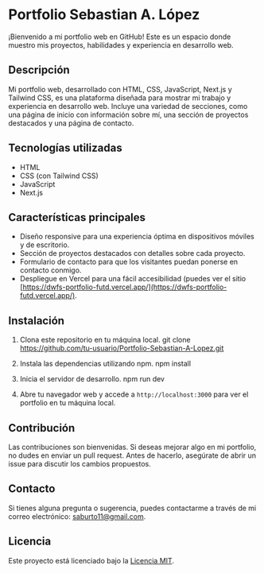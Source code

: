 # Portfolio Sebastian A. López


¡Bienvenido a mi portfolio web en GitHub! Este es un espacio donde muestro mis proyectos, habilidades y experiencia en desarrollo web.

## Descripción

Mi portfolio web, desarrollado con HTML, CSS, JavaScript, Next.js y Tailwind CSS, es una plataforma diseñada para mostrar mi trabajo y experiencia en desarrollo web. Incluye una variedad de secciones, como una página de inicio con información sobre mí, una sección de proyectos destacados y una página de contacto.

## Tecnologías utilizadas

- HTML
- CSS (con Tailwind CSS)
- JavaScript
- Next.js

## Características principales

- Diseño responsive para una experiencia óptima en dispositivos móviles y de escritorio.
- Sección de proyectos destacados con detalles sobre cada proyecto.
- Formulario de contacto para que los visitantes puedan ponerse en contacto conmigo.
- Despliegue en Vercel para una fácil accesibilidad (puedes ver el sitio [https://dwfs-portfolio-futd.vercel.app/](https://dwfs-portfolio-futd.vercel.app/).

## Instalación

1. Clona este repositorio en tu máquina local.
git clone https://github.com/tu-usuario/Portfolio-Sebastian-A-Lopez.git

2. Instala las dependencias utilizando npm.
npm install

3. Inicia el servidor de desarrollo.
npm run dev

4. Abre tu navegador web y accede a `http://localhost:3000` para ver el portfolio en tu máquina local.

## Contribución

Las contribuciones son bienvenidas. Si deseas mejorar algo en mi portfolio, no dudes en enviar un pull request. Antes de hacerlo, asegúrate de abrir un issue para discutir los cambios propuestos.

## Contacto

Si tienes alguna pregunta o sugerencia, puedes contactarme a través de mi correo electrónico: [saburto11@gmail.com](mailto:saburto11@gmail.com).

## Licencia

Este proyecto está licenciado bajo la [Licencia MIT](LICENSE).

